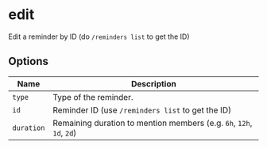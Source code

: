# edit

Edit a reminder by ID (do `/reminders list` to get the ID)

## Options

| Name       | Description                                                          |
| ---------- | -------------------------------------------------------------------- |
| `type`     | Type of the reminder.                                                |
| `id`       | Reminder ID (use `/reminders list` to get the ID)                    |
| `duration` | Remaining duration to mention members (e.g. `6h`, `12h`, `1d`, `2d`) |
